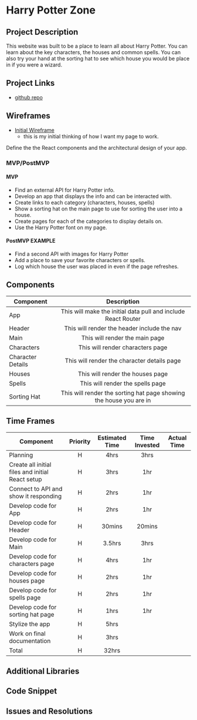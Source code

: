 # Harry Potter Zone

<!-- ![](https://media.giphy.com/media/R6xi8dXsRhIjK/giphy.gif)
<--- me coding this app! -->

## Project Description

This website was built to be a place to learn all about Harry Potter.  You can learn about the key characters, the houses and common spells.  You can also try your hand at the sorting hat to see which house you would be place in if you were a wizard.

## Project Links

- [github repo](https://github.com/arreid08/harry_potter)
<!-- - [deployment]() -->

## Wireframes

- [Initial Wireframe](https://res.cloudinary.com/john-deere/image/upload/v1578321821/wireframe1_kifapa.jpg)
	- this is my initial thinking of how I want my page to work.
<!-- - [react architecture]() -->

Define the the React components and the architectural design of your app.

### MVP/PostMVP

#### MVP
- Find an external API for Harry Potter info.
- Develop an app that displays the info and can be interacted with.
- Create links to each category (characters, houses, spells)
- Show a sorting hat on the main page to use for sorting the user into a house.
- Create pages for each of the categories to display details on.
- Use the Harry Potter font on my page.

#### PostMVP EXAMPLE
- Find a second API with images for Harry Potter
- Add a place to save your favorite characters or spells.
- Log which house the user was placed in even if the page refreshes.

## Components

| Component | Description | 
| --- | :---: |  
| App | This will make the initial data pull and include React Router| 
| Header | This will render the header include the nav | 
| Main | This will render the main page | 
| Characters | This will render characters page | 
| Character Details | This will render the character details page | 
| Houses | This will render the houses page | 
| Spells | This will render the spells page | 
| Sorting Hat | This will render the sorting hat page showing the house you are in | 

## Time Frames

| Component | Priority | Estimated Time | Time Invested | Actual Time |
| --- | :---: |  :---: | :---: | :---: |
| Planning | H | 4hrs | 3hrs |  |
| Create all initial files and initial React setup | H | 3hrs | 1hr |  |
| Connect to API and show it responding | H | 2hrs | 1hr |  |
| Develop code for App | H | 2hrs | 1hr |  |
| Develop code for Header | H | 30mins | 20mins |  |
| Develop code for Main | H | 3.5hrs | 3hrs |  |
| Develop code for characters page | H | 4hrs | 1hr |  |
| Develop code for houses page | H | 2hrs | 1hr |  |
| Develop code for spells page | H | 2hrs | 1hr |  |
| Develop code for sorting hat page | H | 1hrs | 1hr |  |
| Stylize the app | H | 5hrs |  |  |
| Work on final documentation | H | 3hrs |  |  |
| Total | H | 32hrs |  |  |

## Additional Libraries
 <!-- Use this section to list all supporting libraries and their role in the project such as Axios, ReactStrap, D3, etc.  -->

## Code Snippet

<!-- Use this section to include a brief code snippet of functionality that you are proud of an a brief description.  Code snippet should not be greater than 10 lines of code.  -->

<!-- ```
function reverse(string) {
	// here is the code to reverse a string of text
}
``` -->

## Issues and Resolutions
 <!-- Use this section to list of all major issues encountered and their resolution. -->

<!-- #### SAMPLE.....
**ERROR**: app.js:34 Uncaught SyntaxError: Unexpected identifier                                
**RESOLUTION**: Missing comma after first object in sources {} object -->